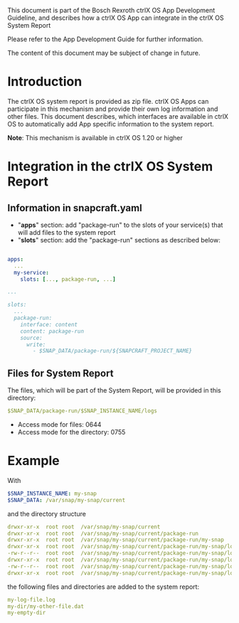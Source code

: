 This document is part of the Bosch Rexroth ctrlX OS App Development Guideline, and describes how a ctrlX OS App can integrate in the ctrlX OS System Report

Please refer to the App Development Guide for further information.

The content of this document may be subject of change in future.

# Introduction

The ctrlX OS system report is provided as zip file. ctrlX OS Apps can participate in this mechanism and provide their own log information and other files.
This document describes, which interfaces are available in ctrlX OS to automatically add App specific information to the system report.

**Note**: This mechanism is available in ctrlX OS 1.20 or higher

# Integration in the ctrlX OS System Report

## Information in snapcraft.yaml

- "**apps**" section: add "package-run" to the slots of your service(s) that will add files to the system report
- "**slots**" section: add the "package-run" sections as described below:

```yaml

apps:
  ...
  my-service:
    slots: [..., package-run, ...]

...

slots:
  ...
  package-run:
    interface: content
    content: package-run
    source:
      write:
        - $SNAP_DATA/package-run/${SNAPCRAFT_PROJECT_NAME}

```

## Files for System Report

The files, which will be part of the System Report, will be provided in this directory:

```yaml
$SNAP_DATA/package-run/$SNAP_INSTANCE_NAME/logs
```

- Access mode for files: 0644
- Access mode for the directory: 0755

# Example

With

```yaml
$SNAP_INSTANCE_NAME: my-snap
$SNAP_DATA: /var/snap/my-snap/current
```

and the directory structure

```yaml
drwxr-xr-x  root root  /var/snap/my-snap/current
drwxr-xr-x  root root  /var/snap/my-snap/current/package-run
drwxr-xr-x  root root  /var/snap/my-snap/current/package-run/my-snap
drwxr-xr-x  root root  /var/snap/my-snap/current/package-run/my-snap/logs
-rw-r--r--  root root  /var/snap/my-snap/current/package-run/my-snap/logs/my-log-file.log
drwxr-xr-x  root root  /var/snap/my-snap/current/package-run/my-snap/logs/my-dir
-rw-r--r--  root root  /var/snap/my-snap/current/package-run/my-snap/logs/my-dir/my-other-file.dat
drwxr-xr-x  root root  /var/snap/my-snap/current/package-run/my-snap/logs/my-empty-dir
```

the following files and directories are added to the system report:

```yaml
my-log-file.log
my-dir/my-other-file.dat
my-empty-dir
```
